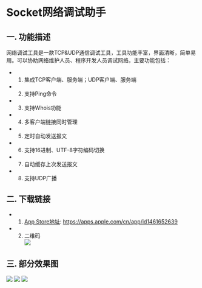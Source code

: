 # Socket网络调试助手
## 一. 功能描述
网络调试工具是一款TCP&UDP通信调试工具，工具功能丰富，界面清晰，简单易用。可以协助网络维护人员、程序开发人员调试网络。主要功能包括：

* 1. 集成TCP客户端、服务端；UDP客户端、服务端
* 2. 支持Ping命令
* 3. 支持Whois功能
* 4. 多客户端链接同时管理
* 5. 定时自动发送报文
* 6. 支持16进制、UTF-8字符编码切换
* 7. 自动缓存上次发送报文
* 8. 支持UDP广播

## 二. 下载链接
* 1. [App Store地址](https://apps.apple.com/cn/app/id1461652639): <https://apps.apple.com/cn/app/id1461652639>
* 2. 二维码 </br>
![](./qr.png)

## 三. 部分效果图
![](./demo3.png)
![](./demo2.png)
![](./demo1.png)